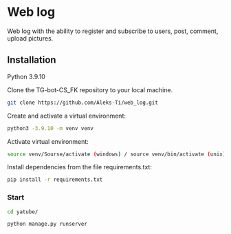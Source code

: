 # Web log

Web log with the ability to register and subscribe to users, post, comment, upload pictures.

## Installation

Python 3.9.10

Clone the TG-bot-CS_FK repository to your local machine.

```bash
git clone https://github.com/Aleks-Ti/web_log.git
```

Create and activate a virtual environment:

```bash
python3 -3.9.10 -m venv venv
```

Activate virtual environment:

```bash
source venv/Sourse/activate (windows) / source venv/bin/activate (unix)
```

Install dependencies from the file requirements.txt:

```bash
pip install -r requirements.txt
```

### Start

```bash
cd yatube/
```

```bash
python manage.py runserver
```

